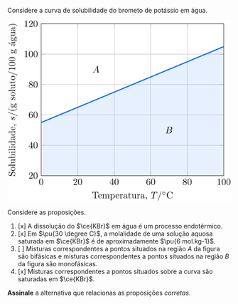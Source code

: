 Considere a curva de solubilidade do brometo de potássio em água.

![Curvas de solubilidade](2E09-1P.svg)

Considere as proposições.

1. [x] A dissolução do $\ce{KBr}$ em água é um processo endotérmico.   
2. [x] Em $\pu{30 \degree C}$, a molalidade de uma solução aquosa saturada em $\ce{KBr}$ é de aproximadamente $\pu{6 mol.kg-1}$.   
3. [ ] Misturas correspondentes a pontos situados na região $A$ da figura são bifásicas e misturas correspondentes a pontos situados na região $B$ da figura são monofásicas.   
4. [x] Misturas correspondentes a pontos situados sobre a curva são saturadas em $\ce{KBr}$.   

**Assinale** a alternativa que relacionas as proposições *corretas*.
